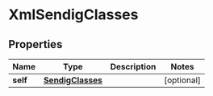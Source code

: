 

# XmlSendigClasses

## Properties

Name | Type | Description | Notes
------------ | ------------- | ------------- | -------------
**self** | [**SendigClasses**](SendigClasses.md) |  |  [optional]




